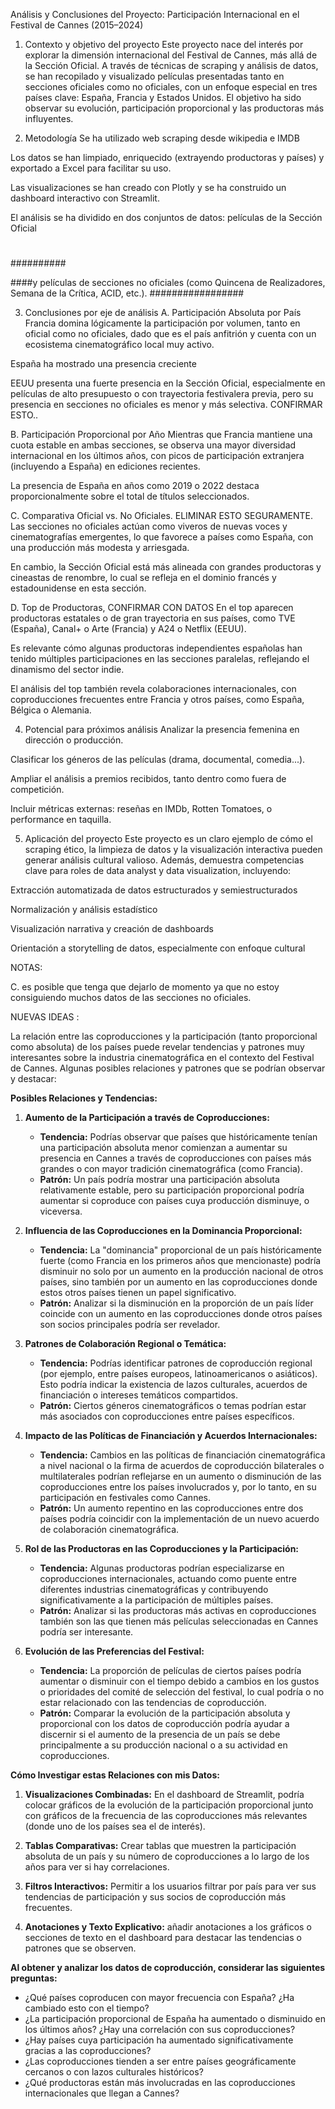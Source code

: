 Análisis y Conclusiones del Proyecto: Participación Internacional en el Festival de Cannes (2015–2024)
1. Contexto y objetivo del proyecto
Este proyecto nace del interés por explorar la dimensión internacional del Festival de Cannes, más allá de la Sección Oficial. A través de técnicas de scraping y análisis de datos, se han recopilado y visualizado películas presentadas tanto en secciones oficiales como no oficiales, con un enfoque especial en tres países clave: España, Francia y Estados Unidos. El objetivo ha sido observar su evolución, participación proporcional y las productoras más influyentes.

2. Metodología
Se ha utilizado web scraping desde wikipedia e IMDB

Los datos se han limpiado, enriquecido (extrayendo productoras y países) y exportado a Excel para facilitar su uso.

Las visualizaciones se han creado con Plotly y se ha construido un dashboard interactivo con Streamlit.

El análisis se ha dividido en dos conjuntos de datos: películas de la Sección Oficial 
#
########## 

####y películas de secciones no oficiales (como Quincena de Realizadores, Semana de la Crítica, ACID, etc.). #################

3. Conclusiones por eje de análisis
A. Participación Absoluta por País
Francia domina lógicamente la participación por volumen, tanto en oficial como no oficiales, dado que es el país anfitrión y cuenta con un ecosistema cinematográfico local muy activo.

España ha mostrado una presencia creciente

EEUU presenta una fuerte presencia en la Sección Oficial, especialmente en películas de alto presupuesto o con trayectoria festivalera previa, pero su presencia en secciones no oficiales es menor y más selectiva.  CONFIRMAR ESTO..

B. Participación Proporcional por Año
Mientras que Francia mantiene una cuota estable en ambas secciones, se observa una mayor diversidad internacional en los últimos años, con picos de participación extranjera (incluyendo a España) en ediciones recientes.

La presencia de España en años como 2019 o 2022 destaca proporcionalmente sobre el total de títulos seleccionados.

C. Comparativa Oficial vs. No Oficiales. ELIMINAR ESTO SEGURAMENTE. 
Las secciones no oficiales actúan como viveros de nuevas voces y cinematografías emergentes, lo que favorece a países como España, con una producción más modesta y arriesgada.

En cambio, la Sección Oficial está más alineada con grandes productoras y cineastas de renombre, lo cual se refleja en el dominio francés y estadounidense en esta sección.

D. Top de Productoras, CONFIRMAR CON DATOS 
En el top aparecen productoras estatales o de gran trayectoria en sus países, como TVE (España), Canal+ o Arte (Francia) y A24 o Netflix (EEUU).

Es relevante cómo algunas productoras independientes españolas han tenido múltiples participaciones en las secciones paralelas, reflejando el dinamismo del sector indie.

El análisis del top también revela colaboraciones internacionales, con coproducciones frecuentes entre Francia y otros países, como España, Bélgica o Alemania.

4. Potencial para próximos análisis
Analizar la presencia femenina en dirección o producción.

Clasificar los géneros de las películas (drama, documental, comedia...).

Ampliar el análisis a premios recibidos, tanto dentro como fuera de competición.

Incluir métricas externas: reseñas en IMDb, Rotten Tomatoes, o performance en taquilla.

5. Aplicación del proyecto
Este proyecto es un claro ejemplo de cómo el scraping ético, la limpieza de datos y la visualización interactiva pueden generar análisis cultural valioso. Además, demuestra competencias clave para roles de data analyst y data visualization, incluyendo:

Extracción automatizada de datos estructurados y semiestructurados

Normalización y análisis estadístico

Visualización narrativa y creación de dashboards

Orientación a storytelling de datos, especialmente con enfoque cultural

NOTAS:

C. es posible que tenga que dejarlo de momento ya que no estoy consiguiendo muchos datos de las secciones no oficiales.

NUEVAS IDEAS :

La relación entre las coproducciones y la participación (tanto proporcional como absoluta) de los países puede revelar tendencias y patrones muy interesantes sobre la industria cinematográfica en el contexto del Festival de Cannes. Algunas posibles relaciones y patrones que se podrían observar y destacar:

**Posibles Relaciones y Tendencias:**

1.  **Aumento de la Participación a través de Coproducciones:**
    * **Tendencia:**  Podrías observar que países que históricamente tenían una participación absoluta menor comienzan a aumentar su presencia en Cannes a través de coproducciones con países más grandes o con mayor tradición cinematográfica (como Francia).
    * **Patrón:** Un país podría mostrar una participación absoluta relativamente estable, pero su participación proporcional podría aumentar si coproduce con países cuya producción disminuye, o viceversa.

2.  **Influencia de las Coproducciones en la Dominancia Proporcional:**
    * **Tendencia:** La "dominancia" proporcional de un país históricamente fuerte (como Francia en los primeros años que mencionaste) podría disminuir no solo por un aumento en la producción nacional de otros países, sino también por un aumento en las coproducciones donde estos otros países tienen un papel significativo.
    * **Patrón:** Analizar si la disminución en la proporción de un país líder coincide con un aumento en las coproducciones donde otros países son socios principales podría ser revelador.

3.  **Patrones de Colaboración Regional o Temática:**
    * **Tendencia:** Podrías identificar patrones de coproducción regional (por ejemplo, entre países europeos, latinoamericanos o asiáticos). Esto podría indicar la existencia de lazos culturales, acuerdos de financiación o intereses temáticos compartidos.
    * **Patrón:** Ciertos géneros cinematográficos o temas podrían estar más asociados con coproducciones entre países específicos.

4.  **Impacto de las Políticas de Financiación y Acuerdos Internacionales:**
    * **Tendencia:** Cambios en las políticas de financiación cinematográfica a nivel nacional o la firma de acuerdos de coproducción bilaterales o multilaterales podrían reflejarse en un aumento o disminución de las coproducciones entre los países involucrados y, por lo tanto, en su participación en festivales como Cannes.
    * **Patrón:** Un aumento repentino en las coproducciones entre dos países podría coincidir con la implementación de un nuevo acuerdo de colaboración cinematográfica.

5.  **Rol de las Productoras en las Coproducciones y la Participación:**
    * **Tendencia:** Algunas productoras podrían especializarse en coproducciones internacionales, actuando como puente entre diferentes industrias cinematográficas y contribuyendo significativamente a la participación de múltiples países.
    * **Patrón:** Analizar si las productoras más activas en coproducciones también son las que tienen más películas seleccionadas en Cannes podría ser interesante.

6.  **Evolución de las Preferencias del Festival:**
    * **Tendencia:** La proporción de películas de ciertos países podría aumentar o disminuir con el tiempo debido a cambios en los gustos o prioridades del comité de selección del festival, lo cual podría o no estar relacionado con las tendencias de coproducción.
    * **Patrón:** Comparar la evolución de la participación absoluta y proporcional con los datos de coproducción podría ayudar a discernir si el aumento de la presencia de un país se debe principalmente a su producción nacional o a su actividad en coproducciones.

**Cómo Investigar estas Relaciones con mis Datos:**

1.  **Visualizaciones Combinadas:** En el dashboard de Streamlit, podría colocar gráficos de la evolución de la participación proporcional junto con gráficos de la frecuencia de las coproducciones más relevantes (donde uno de los países sea el de interés).

2.  **Tablas Comparativas:** Crear tablas que muestren la participación absoluta de un país y su número de coproducciones a lo largo de los años para ver si hay correlaciones.

3.  **Filtros Interactivos:** Permitir a los usuarios filtrar por país para ver sus tendencias de participación y sus socios de coproducción más frecuentes.

4.  **Anotaciones y Texto Explicativo:** añadir anotaciones a los gráficos o secciones de texto en el dashboard para destacar las tendencias o patrones que se observen.

**Al obtener y analizar los datos de coproducción, considerar las siguientes preguntas:**

* ¿Qué países coproducen con mayor frecuencia con España? ¿Ha cambiado esto con el tiempo?
* ¿La participación proporcional de España ha aumentado o disminuido en los últimos años? ¿Hay una correlación con sus coproducciones?
* ¿Hay países cuya participación ha aumentado significativamente gracias a las coproducciones?
* ¿Las coproducciones tienden a ser entre países geográficamente cercanos o con lazos culturales históricos?
* ¿Qué productoras están más involucradas en las coproducciones internacionales que llegan a Cannes?


